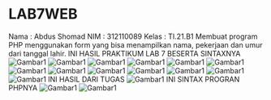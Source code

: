 # LAB7WEB
Nama : Abdus Shomad
NIM : 312110089
Kelas : TI.21.B1
Membuat program PHP menggunakan form yang bisa menampilkan 
nama, pekerjaan dan  umur dari tanggal lahir.
INI HASIL PRAKTIKUM LAB 7 BESERTA SINTAXNYA
![Gambar1](Screenshot/1.png)
![Gambar1](Screenshot/2.png)
![Gambar1](Screenshot/3.png)
![Gambar1](Screenshot/4.png)
![Gambar1](Screenshot/5.png)
![Gambar1](Screenshot/6.png)
![Gambar1](Screenshot/7.png)
![Gambar1](Screenshot/8.png)
![Gambar1](Screenshot/9.png)
![Gambar1](Screenshot/10.png)
![Gambar1](Screenshot/11.png)
![Gambar1](Screenshot/12.png)
![Gambar1](Screenshot/13.png)
INI HASIL DARI TUGAS
![Gambar1](Screenshot/14.png)
INI SINTAX PROGRAN PHPNYA
![Gambar1](Screenshot/15.png)
![Gambar1](Screenshot/16.png)